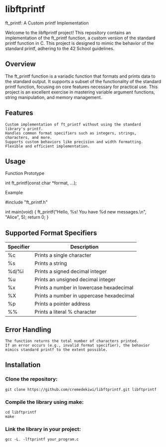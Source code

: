 # libftprintf

ft_printf: A Custom printf Implementation

Welcome to the libftprintf project! This repository contains an implementation of the ft_printf function, a custom version of the standard printf function in C. This project is designed to mimic the behavior of the standard printf, adhering to the 42 School guidelines.

## Overview
The ft_printf function is a variadic function that formats and prints data to the standard output. It supports a subset of the functionality of the standard printf function, focusing on core features necessary for practical use. This project is an excellent exercise in mastering variable argument functions, string manipulation, and memory management.

## Features

    Custom implementation of ft_printf without using the standard library's printf.
    Handles common format specifiers such as integers, strings, characters, and more.
    Supports custom behaviors like precision and width formatting.
    Flexible and efficient implementation.

## Usage
Function Prototype

int ft_printf(const char *format, ...);

Example

#include "ft_printf.h"

int main(void)
{
    ft_printf("Hello, %s! You have %d new messages.\n", "Alice", 5);
    return 0;
}

## Supported Format Specifiers
| Specifier	| Description |
| --- | --- |
| %c	| Prints a single character |
| %s	| Prints a string |
| %d/%i	| Prints a signed decimal integer |
| %u	| Prints an unsigned decimal integer |
| %x	| Prints a number in lowercase hexadecimal |
| %X	| Prints a number in uppercase hexadecimal |
| %p	| Prints a pointer address |
| %%	| Prints a literal % character |

## Error Handling
    The function returns the total number of characters printed.
    If an error occurs (e.g., invalid format specifier), the behavior mimics standard printf to the extent possible.

## Installation
### Clone the repository:
```
git clone https://github.com/cremedekiwi/libftprintf.git libftprintf
```
### Compile the library using make:
```
cd libftprintf
make
```
### Link the library in your project:
```
gcc -L. -lftprintf your_program.c
```
